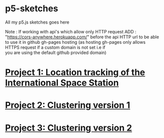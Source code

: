 # p5-sketches
All my p5.js sketches goes here

Note : If working with api's which allow only HTTP request
       ADD : "https://cors-anywhere.herokuapp.com/"
          before the api HTTP url to be able to use it in github gh-pages hosting
          (as hosting gh-pages only allows HTTPS request if a custom domain is not set i.e if              
          you are using the default github provided domain)
# [Project 1: Location tracking of the International Space Station](https://baby-oopsy-daisy.github.io/p5-sketches/ISSmap/)
# [Project 2: Clustering version 1](https://baby-oopsy-daisy.github.io/p5-sketches/d3/clustering/1.0)
# [Project 3: Clustering version 2](https://baby-oopsy-daisy.github.io/p5-sketches/d3/clustering/2.0)
